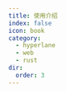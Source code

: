 ```yaml
---
title: 使用介绍
index: false
icon: book
category:
  - hyperlane
  - web
  - rust
dir:
  order: 3
---
```

